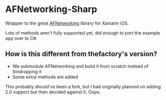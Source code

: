 AFNetworking-Sharp
==================

Wrapper to the great [AFNetworking](https://github.com/AFNetworking/AFNetworking) library for Xamarin iOS.

Lots of methods aren't fully supported yet, did enough to port the example app over to C#.

## How is this different from thefactory's version?

* We submodule AFNetworking and build it from scratch instead of bindropping it
* Some extra methods are added

This probably should've been a fork, but I had originally planned on adding 2.0 support but then decided against it.
Oops.
